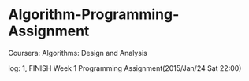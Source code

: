 # Algorithm-Programming-Assignment
Coursera: Algorithms: Design and Analysis

log:
1, FINISH Week 1 Programming Assignment(2015/Jan/24 Sat 22:00)
